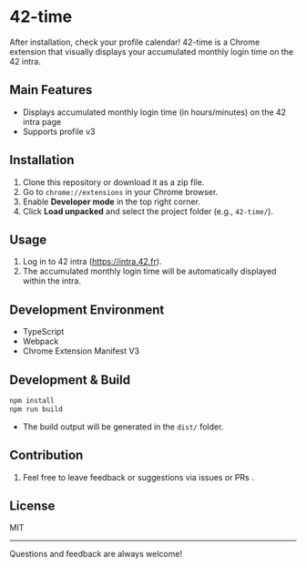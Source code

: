# 42-time

After installation, check your profile calendar! 42-time is a Chrome extension that visually displays your accumulated monthly login time on the 42 intra.

## Main Features

- Displays accumulated monthly login time (in hours/minutes) on the 42 intra page
- Supports profile v3

## Installation

1. Clone this repository or download it as a zip file.
2. Go to `chrome://extensions` in your Chrome browser.
3. Enable **Developer mode** in the top right corner.
4. Click **Load unpacked** and select the project folder (e.g., `42-time/`).

## Usage

1. Log in to 42 intra (https://intra.42.fr).
2. The accumulated monthly login time will be automatically displayed within the intra.

## Development Environment

- TypeScript
- Webpack
- Chrome Extension Manifest V3

## Development & Build

```bash
npm install
npm run build
```

- The build output will be generated in the `dist/` folder.

## Contribution

1. Feel free to leave feedback or suggestions via issues or PRs .

## License

MIT

---

Questions and feedback are always welcome!
